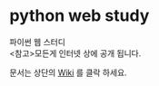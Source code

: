 # python web study
파이썬 웹 스터디<br>
<참고>모든게 인터넷 상에 공개 됩니다.<br>

문서는 상단의 <a href='https://github.com/chohankyun/python-web-study/wiki'>Wiki</a> 를 클락 하세요.
